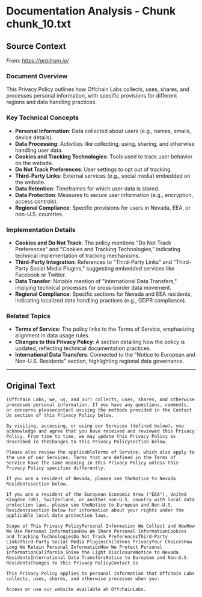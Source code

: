 # Documentation Analysis - Chunk chunk_10.txt

## Source Context
*From: https://arbitrum.io/*

### Document Overview  
This Privacy Policy outlines how Offchain Labs collects, uses, shares, and processes personal information, with specific provisions for different regions and data handling practices.  

### Key Technical Concepts  
- **Personal Information**: Data collected about users (e.g., names, emails, device details).  
- **Data Processing**: Activities like collecting, using, sharing, and otherwise handling user data.  
- **Cookies and Tracking Technologies**: Tools used to track user behavior on the website.  
- **Do Not Track Preferences**: User settings to opt out of tracking.  
- **Third-Party Links**: External services (e.g., social media) embedded on the website.  
- **Data Retention**: Timeframes for which user data is stored.  
- **Data Protection**: Measures to secure user information (e.g., encryption, access controls).  
- **Regional Compliance**: Specific provisions for users in Nevada, EEA, or non-U.S. countries.  

### Implementation Details  
- **Cookies and Do Not Track**: The policy mentions "Do Not Track Preferences" and "Cookies and Tracking Technologies," indicating technical implementation of tracking mechanisms.  
- **Third-Party Integration**: References to "Third-Party Links" and "Third-Party Social Media Plugins," suggesting embedded services like Facebook or Twitter.  
- **Data Transfer**: Notable mention of "International Data Transfers," implying technical processes for cross-border data movement.  
- **Regional Compliance**: Specific sections for Nevada and EEA residents, indicating localized data handling practices (e.g., GDPR compliance).  

### Related Topics  
- **Terms of Service**: The policy links to the Terms of Service, emphasizing alignment in data usage rules.  
- **Changes to this Privacy Policy**: A section detailing how the policy is updated, reflecting technical documentation practices.  
- **International Data Transfers**: Connected to the "Notice to European and Non-U.S. Residents" section, highlighting regional data governance.

---

## Original Text
```
(Offchain Labs, we, us, and our) collects, uses, shares, and otherwise processes personal information. If you have any questions, comments, or concerns pleasecontact ususing the methods provided in the Contact Us section of this Privacy Policy below.

By visiting, accessing, or using our Services (defined below), you acknowledge and agree that you have received and reviewed this Privacy Policy. From time to time, we may update this Privacy Policy as described in theChanges to this Privacy Policysection below.

Please also review the applicableTerms of Service, which also apply to the use of our Services. Terms that are defined in the Terms of Service have the same meaning in this Privacy Policy unless this Privacy Policy specifies differently.

If you are a resident of Nevada, please see theNotice to Nevada Residentssection below.

If you are a resident of the European Economic Area ("EEA"), United Kingdom (UK), Switzerland, or another non-U.S. country with local data protection laws, please see theNotice to European and Non-U.S. Residentssection below for information about your rights under the applicable local data protection laws.

Scope of This Privacy PolicyPersonal Information We Collect and HowHow We Use Personal InformationHow We Share Personal InformationCookies and Tracking TechnologiesDo Not Track PreferencesThird-Party LinksThird-Party Social Media PluginsChildrens PrivacyYour ChoicesHow Long We Retain Personal InformationHow We Protect Personal InformationCalifornia Shine the Light DisclosureNotice to Nevada ResidentsInternational Data TransfersNotice to European and Non-U.S. ResidentsChanges to this Privacy PolicyContact Us

This Privacy Policy applies to personal information that Offchain Labs collects, uses, shares, and otherwise processes when you:

Access or use our website available at OffchainLabs.
```